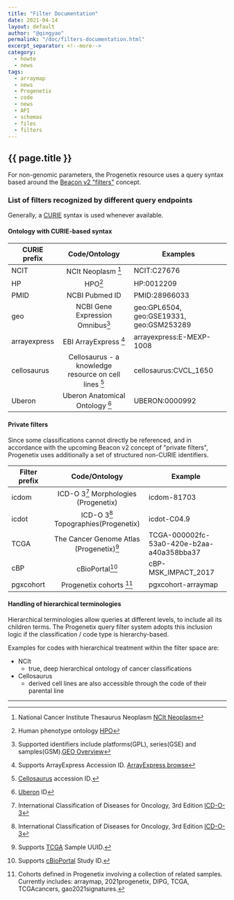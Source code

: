 ```yaml
---
title: "Filter Documentation"
date: 2021-04-14
layout: default
author: "@qingyao"
permalink: "/doc/filters-documentation.html"
excerpt_separator: <!--more-->
category:
  - howto
  - news
tags:
  - arraymap
  - news
  - Progenetix
  - code
  - news
  - API
  - schemas
  - files
  - filters
---
```


## {{ page.title }}

For non-genomic parameters, the Progenetix resource uses a query syntax based
around the [Beacon v2 "filters"](https://beacon-project.io/v2/filters.html)
concept.

<!--more-->

### List of filters recognized by different query endpoints

Generally, a [CURIE](https://www.w3.org/TR/2010/NOTE-curie-20101216/) syntax is
used whenever available.

#### Ontology with CURIE-based syntax

| CURIE prefix        |  Code/Ontology          | Examples |
| ------------- |:-------------:| ----- |
| NCIT    | NCIt Neoplasm [^1] | NCIT:C27676 |
| HP      | HPO[^2] | HP:0012209 |
| PMID    | NCBI Pubmed ID | PMID:28966033 |
| geo   | NCBI Gene Expression Omnibus[^3] | geo:GPL6504, geo:GSE19331, geo:GSM253289 |
| arrayexpress | EBI ArrayExpress [^4] | arrayexpress:E-MEXP-1008 |
| cellosaurus      | Cellosaurus - a knowledge resource on cell lines [^5]| cellosaurus:CVCL_1650 |
| Uberon | Uberon Anatomical Ontology [^6] |UBERON:0000992|

#### Private filters

Since some classifications cannot directly be referenced, and in accordance with
the upcoming Beacon v2 concept of "private filters", Progenetix uses
additionally a set of structured non-CURIE identifiers.

| Filter prefix        |  Code/Ontology          | Example  |
| ------------- |:-------------:| ----- |
| icdom | ICD-O 3[^7] Morphologies (Progenetix)| icdom-81703 |
| icdot | ICD-O 3[^7] Topographies(Progenetix)| icdot-C04.9 |
| TCGA  | The Cancer Genome Atlas (Progenetix)[^8] | TCGA-000002fc-53a0-420e-b2aa-a40a358bba37 |
| cBP      | cBioPortal[^9] | cBP-MSK_IMPACT_2017 |
| pgxcohort  | Progenetix cohorts [^10]| pgxcohort-arraymap |


#### Handling of hierarchical terminologies

Hierarchical terminologies allow queries at different levels, to include all its children terms. The Progenetix query filter system adopts this inclusion logic if the classification / code type is hierarchy-based.

Examples for codes with hierarchical treatment within the filter space are:

* NCIt
  - true, deep hierarchical ontology of cancer classifications
* Cellosaurus
  - derived cell lines are also accessible through the code of their parental line

----

[^1]: National Cancer Institute Thesaurus Neoplasm [NCIt Neoplasm](https://bioportal.bioontology.org/ontologies/NCIT_NEOPLASM)
[^2]: Human phenotype ontology [HPO](https://hpo.jax.org)
[^3]: Supported identifiers include platforms(GPL), series(GSE) and samples(GSM).[GEO Overview](https://www.ncbi.nlm.nih.gov/geo/info/overview.html)
[^4]: Supports ArrayExpress Accession ID. [ArrayExpress browse](https://www.ebi.ac.uk/arrayexpress/browse.html)
[^5]: [Cellosaurus](https://web.expasy.org/cellosaurus/) accession ID.
[^6]: [Uberon](http://uberon.github.io/about.html) ID
[^7]:International Classification of Diseases for Oncology, 3rd Edition [ICD-O-3](https://www.who.int/standards/classifications/other-classifications/international-classification-of-diseases-for-oncology)
[^8]: Supports [TCGA](https://portal.gdc.cancer.gov) Sample UUID.
[^9]: Supports [cBioPortal](https://www.cbioportal.org/datasets) Study ID.
[^10]: Cohorts defined in Progenetix involving a collection of related samples. Currently includes: arraymap, 2021progenetix, DIPG, TCGA, TCGAcancers, gao2021signatures.

